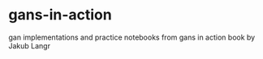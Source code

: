 # gans-in-action
gan implementations and practice notebooks from gans in action book by Jakub Langr
